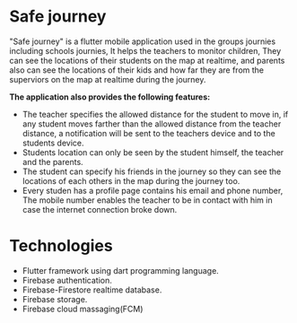 
# Safe journey
"Safe journey" is a flutter mobile application used in the groups journies including schools journies, It helps the teachers to monitor children, They can see  the locations of their students on the map at realtime, and parents also can see the locations of their kids and how far they are from the superviors on the map at realtime during the journey.

**The application also provides the following features:**
* The teacher specifies the allowed distance for the student to move in, if any student moves farther than the allowed distance from the teacher distance, a notification will be     sent to the teachers device and to the students device.
* Students location can only be seen by the student himself, the teacher and the parents.
* The student can specify his friends in the journey so they can see the locations of each others in the map during the journey too.
* Every studen has a profile page contains his email and phone number, The mobile number enables the teacher to be in contact with him in case the internet connection broke down.
# Technologies
* Flutter framework using dart programming language.
* Firebase authentication.
* Firebase-Firestore realtime database.
* Firebase storage.
* Firebase cloud massaging(FCM)


